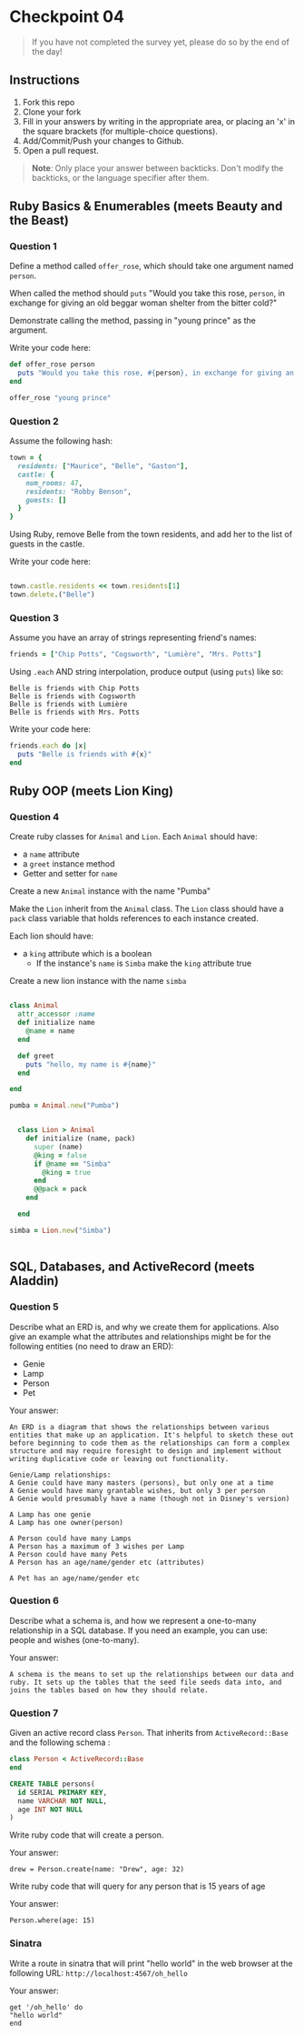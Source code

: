 # Checkpoint 04

> If you have not completed the survey yet,
please do so by the end of the day!

## Instructions

1. Fork this repo
2. Clone your fork
3. Fill in your answers by writing in the appropriate area, or placing an 'x' in
the square brackets (for multiple-choice questions).
4. Add/Commit/Push your changes to Github.
5. Open a pull request.

> **Note**: Only place your answer between backticks. Don't modify the backticks,
or the language specifier after them.

## Ruby Basics & Enumerables (meets Beauty and the Beast)

### Question 1

Define a method called `offer_rose`, which should take one argument named `person`.

When called the method should `puts` "Would you take this rose, `person`, in exchange for giving an old beggar woman shelter from the bitter cold?"

Demonstrate calling the method, passing in "young prince" as the argument.

Write your code here:
```ruby
def offer_rose person
  puts "Would you take this rose, #{person}, in exchange for giving an old beggar woman shelter from the bitter cold?"
end

offer_rose "young prince"

```

### Question 2

Assume the following hash:

```ruby
town = {
  residents: ["Maurice", "Belle", "Gaston"],
  castle: {
    num_rooms: 47,
    residents: "Robby Benson",
    guests: []
  }
}

```

Using Ruby, remove Belle from the town residents, and
add her to the list of guests in the castle.

Write your code here:
```ruby

town.castle.residents << town.residents[1]
town.delete.("Belle")

```

### Question 3

Assume you have an array of strings representing friend's names:

```ruby
friends = ["Chip Potts", "Cogsworth", "Lumière", "Mrs. Potts"]
```

Using `.each` AND string interpolation, produce output (using `puts`) like so:

```
Belle is friends with Chip Potts
Belle is friends with Cogsworth
Belle is friends with Lumière
Belle is friends with Mrs. Potts
```

Write your code here:
```ruby
friends.each do |x|
  puts "Belle is friends with #{x}"
end

```
## Ruby OOP (meets Lion King)

### Question 4

Create ruby classes for `Animal` and `Lion`.
Each `Animal` should have:

- a `name` attribute
- a `greet` instance method
- Getter and setter for `name`

Create a new `Animal` instance with the name "Pumba"

Make the `Lion` inherit from the `Animal` class.
The `Lion` class should have a `pack` class variable that holds references to each instance created.

Each lion should have:
- a `king` attribute which is a boolean
  - If the instance's `name` is `Simba` make the `king` attribute true

Create a new lion instance with the name `simba`

```ruby

class Animal
  attr_accessor :name
  def initialize name
    @name = name
  end

  def greet
    puts "hello, my name is #{name}"
  end

end

pumba = Animal.new("Pumba")


  class Lion > Animal
    def initialize (name, pack)
      super (name)
      @king = false
      if @name == "Simba"
        @king = true
      end
      @@pack = pack
    end

  end

simba = Lion.new("Simba")    



```

## SQL, Databases, and ActiveRecord (meets Aladdin)

### Question 5

Describe what an ERD is, and why we create them for applications. Also give an
example what the attributes and relationships might be for the following
entities (no need to draw an ERD):
* Genie
* Lamp
* Person
* Pet

Your answer:
```
An ERD is a diagram that shows the relationships between various entities that make up an application. It's helpful to sketch these out before beginning to code them as the relationships can form a complex structure and may require foresight to design and implement without writing duplicative code or leaving out functionality.

Genie/Lamp relationships:
A Genie could have many masters (persons), but only one at a time
A Genie would have many grantable wishes, but only 3 per person
A Genie would presumably have a name (though not in Disney's version)

A Lamp has one genie
A Lamp has one owner(person)

A Person could have many Lamps
A Person has a maximum of 3 wishes per Lamp
A Person could have many Pets
A Person has an age/name/gender etc (attributes)

A Pet has an age/name/gender etc

```

### Question 6

Describe what a schema is, and how we represent a one-to-many relationship in a
SQL database. If you need an example, you can use: people and wishes
(one-to-many).

Your answer:
```
A schema is the means to set up the relationships between our data and ruby. It sets up the tables that the seed file seeds data into, and joins the tables based on how they should relate.

```

### Question 7

Given an active record class `Person`. That inherits from `ActiveRecord::Base` and the following schema :
```ruby
class Person < ActiveRecord::Base
end
```

```sql
CREATE TABLE persons(
  id SERIAL PRIMARY KEY,
  name VARCHAR NOT NULL,
  age INT NOT NULL
)
```

Write ruby code that will create a person.

Your answer:
```
drew = Person.create(name: "Drew", age: 32)

```

Write ruby code that will query for any person that is 15 years of age

Your answer:
```
Person.where(age: 15)
```

### Sinatra

Write a route in sinatra that will print "hello world" in the web browser at the following URL: `http://localhost:4567/oh_hello`

Your answer:
```
get '/oh_hello' do
"hello world"
end

```

